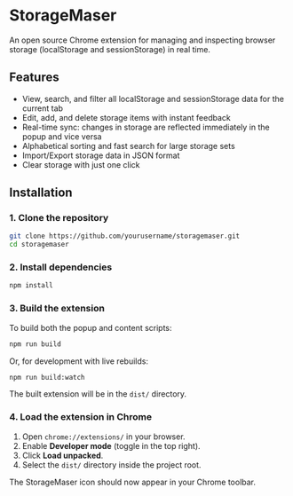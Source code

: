 # StorageMaser

An open source Chrome extension for managing and inspecting browser storage (localStorage and sessionStorage) in real time.

## Features

- View, search, and filter all localStorage and sessionStorage data for the current tab
- Edit, add, and delete storage items with instant feedback
- Real-time sync: changes in storage are reflected immediately in the popup and vice versa
- Alphabetical sorting and fast search for large storage sets
- Import/Export storage data in JSON format
- Clear storage with just one click

## Installation

### 1. Clone the repository

```sh
git clone https://github.com/yourusername/storagemaser.git
cd storagemaser
```

### 2. Install dependencies

```sh
npm install
```

### 3. Build the extension

To build both the popup and content scripts:

```sh
npm run build
```

Or, for development with live rebuilds:

```sh
npm run build:watch
```

The built extension will be in the `dist/` directory.

### 4. Load the extension in Chrome

1. Open `chrome://extensions/` in your browser.
2. Enable **Developer mode** (toggle in the top right).
3. Click **Load unpacked**.
4. Select the `dist/` directory inside the project root.

The StorageMaser icon should now appear in your Chrome toolbar.
